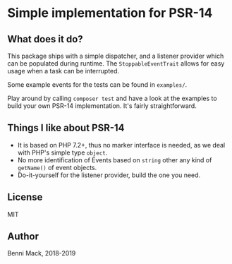 # Simple implementation for PSR-14

## What does it do?

This package ships with a simple dispatcher, and a listener provider which can be populated during
runtime. The `StoppableEventTrait` allows for easy usage when a task can be interrupted.

Some example events for the tests can be found in `examples/`.

Play around by calling `composer test` and have a look at the examples to build your
own PSR-14 implementation. It's fairly straightforward.

## Things I like about PSR-14

* It is based on PHP 7.2+, thus no marker interface is needed, as we deal with PHP's
simple type `object`.
* No more identification of Events based on `string` other any kind of `getName()` of
event objects.
* Do-it-yourself for the listener provider, build the one you need.


## License

MIT

## Author

Benni Mack, 2018-2019
